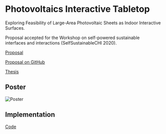 # Photovoltaics Interactive Tabletop
Exploring Feasibility of Large-Area Photovoltaic Sheets as Indoor Interactive Surfaces.

Proposal accepted for the Workshop on self-powered sustainable interfaces and interactions (SelfSustainableCHI 2020).

[Proposal](https://cs.swansea.ac.uk/~SelfSustainableCHI/papers/Potential%20of%20Large%20Area%20Photovoltaic%20Sheets%20as%20Indoor%20Interactive%20Surfaces.pdf)

[Proposal on GitHub](Potential%20of%20Large%20Area%20Photovoltaic%20Sheets%20as%20Indoor%20Interactive%20Surfaces.pdf)

[Thesis](879091__Feasibility_of_Large-Area_Photovoltaic_Sheets_as_Indoor_Interactive_Surfaces.pdf)

## Poster
![Poster](Poster.png)

## Implementation
[Code](Code/Implementation.ipynb)
